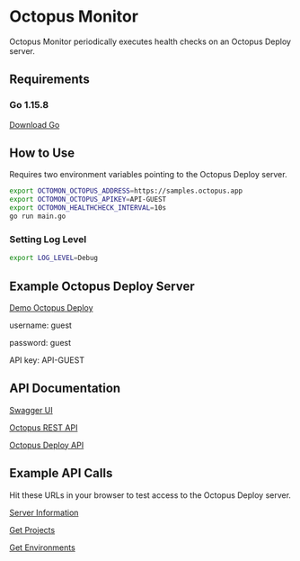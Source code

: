 # Octopus Monitor

 Octopus Monitor periodically executes health checks on an Octopus Deploy server.

## Requirements

### Go 1.15.8

[Download Go](https://golang.org/dl/)

## How to Use

Requires two environment variables pointing to the Octopus Deploy server.

```bash
export OCTOMON_OCTOPUS_ADDRESS=https://samples.octopus.app
export OCTOMON_OCTOPUS_APIKEY=API-GUEST
export OCTOMON_HEALTHCHECK_INTERVAL=10s
go run main.go
```

### Setting Log Level

```bash
export LOG_LEVEL=Debug
```

## Example Octopus Deploy Server

[Demo Octopus Deploy](https://samples.octopus.app)

username: guest

password: guest

API key: API-GUEST

## API Documentation

[Swagger UI](https://samples.octopus.app/swaggerui/index.html)

[Octopus REST API](https://octopus.com/docs/api-and-integration/api)

[Octopus Deploy API](https://github.com/OctopusDeploy/OctopusDeploy-Api/wiki)

## Example API Calls

Hit these URLs in your browser to test access to the Octopus Deploy server.

[Server Information](https://samples.octopus.app/api?apikey=API-GUEST)

[Get Projects](https://samples.octopus.app/api/projects?apikey=API-GUEST)

[Get Environments](https://samples.octopus.app/api/environments?apikey=API-GUEST)
